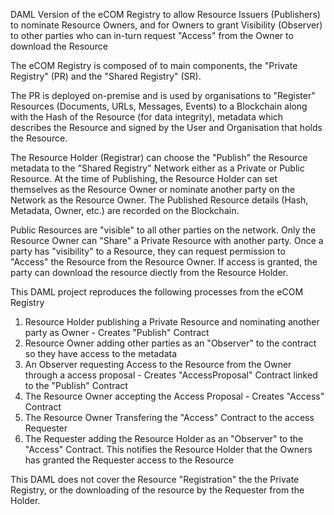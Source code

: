 DAML Version of the eCOM Registry to allow Resource Issuers (Publishers) to nominate Resource Owners, and for Owners to grant Visibility (Observer) to other parties who
can in-turn request "Access" from the Owner to download the Resource

The eCOM Registry is composed of to main components, the "Private Registry" (PR) and the "Shared Registry" (SR).

The PR is deployed on-premise and is used by organisations to "Register" Resources (Documents, URLs, Messages, Events) to a Blockchain along with the Hash of the Resource (for data integrity), metadata which describes the Resource and signed by the User and Organisation that holds the Resource.

The Resource Holder (Registrar) can choose the "Publish" the Resource metadata to the "Shared Registry" Network either as a Private or Public Resource.  At the time of Publishing, the Resource Holder can set themselves as the Resource Owner or nominate another party on the Network as the Resource Owner. The Published Resource details (Hash, Metadata, Owner, etc.) are recorded on the Blockchain.

Public Resources are "visible" to all other parties on the network. Only the Resource Owner can "Share" a Private Resource with another party.  Once a party has "visibility" to a Resource, they can request permission to "Access" the Resource from the Resource Owner.  If access is granted, the party can download the resource diectly from the Resource Holder.

This DAML project reproduces the following processes from the eCOM Registry

  1.  Resource Holder publishing a Private Resource and nominating another party as Owner - Creates "Publish" Contract
  2.  Resource Owner adding other parties as an "Observer" to the contract so they have access to the metadata
  3.  An Observer requesting Access to the Resource from the Owner through a access proposal - Creates "AccessProposal" Contract linked to the "Publish" Contract
  4.  The Resource Owner accepting the Access Proposal - Creates "Access" Contract
  5.  The Resource Owner Transfering the "Access" Contract to the access Requester
  6.  The Requester adding the Resource Holder as an "Observer" to the "Access" Contract.  This notifies the Resource Holder that the Owners has granted the Requester access to the Resource
  
This DAML does not cover the Resource "Registration" the the Private Registry, or the downloading of the resource by the Requester from the Holder.
